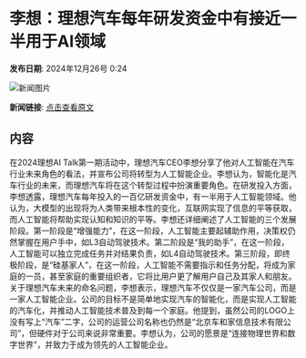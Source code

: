 # 李想：理想汽车每年研发资金中有接近一半用于AI领域

**发布日期**: 2024年12月26号 0:24

![新闻图片](https://pic.chinaz.com/picmap/202105061137070638_5.jpg)

**新闻链接**: [点击查看原文](https://www.aibase.com/zh/news/14258)

## 内容

在2024理想AI Talk第一期活动中，理想汽车CEO李想分享了他对人工智能在汽车行业未来角色的看法，并宣布公司将转型为人工智能企业。李想认为，智能化是汽车行业的未来，而理想汽车将在这个转型过程中扮演重要角色。在研发投入方面，李想透露，理想汽车每年投入的一百亿研发资金中，有一半用于人工智能领域。他认为，大模型的出现将为人类带来根本性的变化，互联网实现了信息的平等获取，而人工智能将帮助实现认知和知识的平等。李想还详细阐述了人工智能的三个发展阶段。第一阶段是“增强能力”，在这一阶段，人工智能主要起辅助作用，决策权仍然掌握在用户手中，如L3自动驾驶技术。第二阶段是“我的助手”，在这一阶段，人工智能可以独立完成任务并对结果负责，如L4自动驾驶技术。第三阶段，即终极阶段，是“硅基家人”，在这一阶段，人工智能不需要指示和任务分配，将成为家庭的一员，甚至家庭的重要组织者，它将比用户更了解用户自己及其家人和朋友。关于理想汽车未来的命名问题，李想表示，理想汽车不仅仅是一家汽车公司，而是一家人工智能企业。公司的目标不是简单地实现汽车的智能化，而是实现人工智能的汽车化，并推动人工智能技术普及到每一个家庭。他提到，虽然公司的LOGO上没有写上“汽车”二字，公司的运营公司名称也仍然是“北京车和家信息技术有限公司”，但硬件对于公司来说非常重要。李想认为，公司的愿景是“连接物理世界和数字世界”，并致力于成为领先的人工智能企业。
